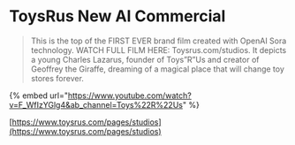 # ToysRus New AI Commercial



> This is the top of the FIRST EVER brand film created with OpenAI Sora technology. WATCH FULL FILM HERE: Toysrus.com/studios. It depicts a young Charles Lazarus, founder of Toys”R”Us and creator of Geoffrey the Giraffe, dreaming of a magical place that will change toy stores forever.

{% embed url="https://www.youtube.com/watch?v=F_WfIzYGlg4&ab_channel=Toys%22R%22Us" %}

[https://www.toysrus.com/pages/studios](https://www.toysrus.com/pages/studios)

